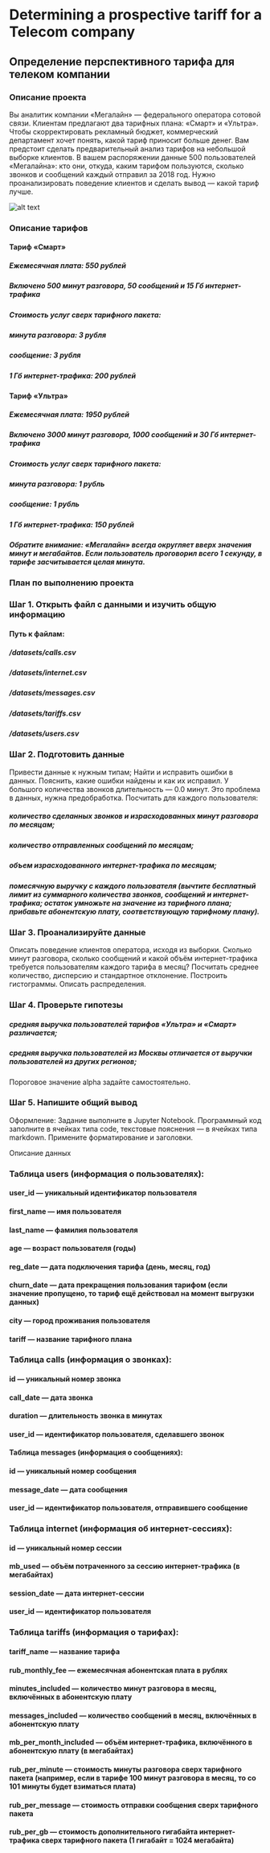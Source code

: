 # Determining a prospective tariff for a Telecom company

## Определение перспективного тарифа для телеком компании

### Описание проекта

Вы аналитик компании «Мегалайн» — федерального оператора сотовой связи. Клиентам предлагают два тарифных плана: «Смарт» и «Ультра». Чтобы скорректировать рекламный бюджет, коммерческий департамент хочет понять, какой тариф приносит больше денег.
Вам предстоит сделать предварительный анализ тарифов на небольшой выборке клиентов. В вашем распоряжении данные 500 пользователей «Мегалайна»: кто они, откуда, каким тарифом пользуются, сколько звонков и сообщений каждый отправил за 2018 год. Нужно проанализировать поведение клиентов и сделать вывод — какой тариф лучше.


![alt text](https://merusoft.ru/wp-content/uploads/2017/03/news-3d-map-2-01.jpg
)

### Описание тарифов
#### Тариф «Смарт»
##### Ежемесячная плата: 550 рублей
##### Включено 500 минут разговора, 50 сообщений и 15 Гб интернет-трафика
##### Стоимость услуг сверх тарифного пакета:
##### минута разговора: 3 рубля
##### сообщение: 3 рубля
##### 1 Гб интернет-трафика: 200 рублей

#### Тариф «Ультра»
##### Ежемесячная плата: 1950 рублей
##### Включено 3000 минут разговора, 1000 сообщений и 30 Гб интернет-трафика
##### Стоимость услуг сверх тарифного пакета:
##### минута разговора: 1 рубль
##### сообщение: 1 рубль
##### 1 Гб интернет-трафика: 150 рублей

##### Обратите внимание: «Мегалайн» всегда округляет вверх значения минут и мегабайтов. Если пользователь проговорил всего 1 секунду, в тарифе засчитывается целая минута.

### План по выполнению проекта

### Шаг 1. Открыть файл с данными и изучить общую информацию

#### Путь к файлам:
##### /datasets/calls.csv
##### /datasets/internet.csv
##### /datasets/messages.csv
##### /datasets/tariffs.csv
##### /datasets/users.csv

### Шаг 2. Подготовить данные

Привести данные к нужным типам;
Найти и исправить ошибки в данных.
Пояснить, какие ошибки найдены и как их исправил. У большого количества звонков длительность — 0.0 минут. Это проблема в данных, нужна предобработка.
Посчитать для каждого пользователя:
##### количество сделанных звонков и израсходованных минут разговора по месяцам;
##### количество отправленных сообщений по месяцам;
##### объем израсходованного интернет-трафика по месяцам;
##### помесячную выручку с каждого пользователя (вычтите бесплатный лимит из суммарного количества звонков, сообщений и интернет-трафика; остаток умножьте на значение из тарифного плана; прибавьте абонентскую плату, соответствующую тарифному плану).

### Шаг 3. Проанализируйте данные

Опиcать поведение клиентов оператора, исходя из выборки. Сколько минут разговора, сколько сообщений и какой объём интернет-трафика требуется пользователям каждого тарифа в месяц? Посчитать среднее количество, дисперсию и стандартное отклонение. Построить гистограммы. Описать распределения.

### Шаг 4. Проверьте гипотезы

##### средняя выручка пользователей тарифов «Ультра» и «Смарт» различается;
##### средняя выручка пользователей из Москвы отличается от выручки пользователей из других регионов;
Пороговое значение alpha задайте самостоятельно.

### Шаг 5. Напишите общий вывод
Оформление: Задание выполните в Jupyter Notebook. Программный код заполните в ячейках типа code, текстовые пояснения — в ячейках типа markdown. Примените форматирование и заголовки.

Описание данных
### Таблица users (информация о пользователях):
#### user_id — уникальный идентификатор пользователя
#### first_name — имя пользователя
#### last_name — фамилия пользователя
#### age — возраст пользователя (годы)
#### reg_date — дата подключения тарифа (день, месяц, год)
#### churn_date — дата прекращения пользования тарифом (если значение пропущено, то тариф ещё действовал на момент выгрузки данных)
#### city — город проживания пользователя
#### tariff — название тарифного плана

### Таблица calls (информация о звонках):

#### id — уникальный номер звонка
#### call_date — дата звонка
#### duration — длительность звонка в минутах
#### user_id — идентификатор пользователя, сделавшего звонок
#### Таблица messages (информация о сообщениях):
#### id — уникальный номер сообщения
#### message_date — дата сообщения
#### user_id — идентификатор пользователя, отправившего сообщение

### Таблица internet (информация об интернет-сессиях):
#### id — уникальный номер сессии
#### mb_used — объём потраченного за сессию интернет-трафика (в мегабайтах)
#### session_date — дата интернет-сессии
#### user_id — идентификатор пользователя

### Таблица tariffs (информация о тарифах):
#### tariff_name — название тарифа
#### rub_monthly_fee — ежемесячная абонентская плата в рублях
#### minutes_included — количество минут разговора в месяц, включённых в абонентскую плату
#### messages_included — количество сообщений в месяц, включённых в абонентскую плату
#### mb_per_month_included — объём интернет-трафика, включённого в абонентскую плату (в мегабайтах)
#### rub_per_minute — стоимость минуты разговора сверх тарифного пакета (например, если в тарифе 100 минут разговора в месяц, то со 101 минуты будет взиматься плата)
#### rub_per_message — стоимость отправки сообщения сверх тарифного пакета
#### rub_per_gb — стоимость дополнительного гигабайта интернет-трафика сверх тарифного пакета (1 гигабайт = 1024 мегабайта)
